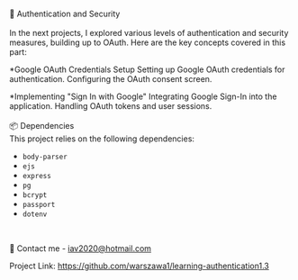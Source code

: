 <br>
🔐 Authentication and Security
<br>
<br>
In the next projects, I explored various levels of authentication and security measures, building up to OAuth. Here are the key concepts covered in this part:

*Google OAuth Credentials Setup Setting up Google OAuth credentials for authentication. Configuring the OAuth consent screen.

*Implementing "Sign In with Google" Integrating Google Sign-In into the application. Handling OAuth tokens and user sessions.
<br>
<br>
📦 Dependencies
<br>
This project relies on the following dependencies:

- `body-parser`
- `ejs`
- `express`
- `pg`
- `bcrypt`
- `passport`
- `dotenv`
<br>

📧 Contact me - iav2020@hotmail.com

Project Link: https://github.com/warszawa1/learning-authentication1.3

